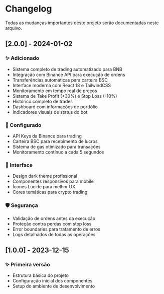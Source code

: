 # Changelog

Todas as mudanças importantes deste projeto serão documentadas neste arquivo.

## [2.0.0] - 2024-01-02

### ✨ Adicionado
- Sistema completo de trading automatizado para BNB
- Integração com Binance API para execução de ordens
- Transferências automáticas para carteira BSC
- Interface moderna com React 18 e TailwindCSS
- Monitoramento em tempo real de preços
- Sistema de Take Profit (+30%) e Stop Loss (-10%)
- Histórico completo de trades
- Dashboard com informações de portfólio
- Indicadores visuais de status do bot

### 🔧 Configurado
- API Keys da Binance para trading
- Carteira BSC para recebimento de lucros
- Sistema de gas otimizado para transações
- Monitoramento contínuo a cada 5 segundos

### 📱 Interface
- Design dark theme profissional
- Componentes responsivos para mobile
- Ícones Lucide para melhor UX
- Cores temáticas para crypto trading

### 🛡️ Segurança
- Validação de ordens antes da execução
- Proteção contra perdas com stop loss
- Error boundaries para tratamento de erros
- Logs detalhados de todas as operações

## [1.0.0] - 2023-12-15

### ✨ Primeira versão
- Estrutura básica do projeto
- Configuração inicial dos componentes
- Setup do ambiente de desenvolvimento